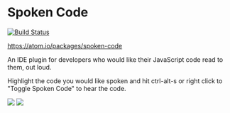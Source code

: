 # Spoken Code

[![Build Status](https://travis-ci.org/juliocj360/spoken-code.svg?branch=master)](https://travis-ci.org/juliocj360/spoken-code)

https://atom.io/packages/spoken-code

An IDE plugin for developers who would like their JavaScript code read to them, out loud.

Highlight the code you would like spoken and hit ctrl-alt-s or right click to "Toggle Spoken Code" to hear the code.

![](https://cloud.githubusercontent.com/assets/23223086/23474541/f21976ba-fe68-11e6-9b4a-2b5f898f8e83.png)
![](https://cloud.githubusercontent.com/assets/23223086/23474605/32b18230-fe69-11e6-8121-194218e9cfb5.gif)
